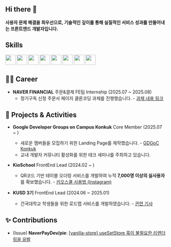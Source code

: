 ## Hi there 👋

**사용자 문제 해결을 최우선으로, 기술적인 깊이를 통해 실질적인 서비스 성과를 만들어내는 프론트엔드 개발자입니다.**

## Skills
<img height="32" width="32" src="https://cdn.simpleicons.org/javascript/F7DF1E" /> <img height="32" width="32" src="https://cdn.simpleicons.org/typescript/3178C6" /> <img height="32" width="32" src="https://cdn.simpleicons.org/react/61DAFB" /> <img height="32" width="32" src="https://cdn.simpleicons.org/nextdotjs/black/white" /> <img height="32" width="32" src="https://cdn.simpleicons.org/recoil/3578E5" /> <img height="32" width="32" src="https://cdn.simpleicons.org/redux/764ABC" /> <img height="32" width="32" src="https://cdn.simpleicons.org/tailwindcss/06B6D4" /> <img height="32" width="32" src="https://cdn.simpleicons.org/styledcomponents/DB7093" />


## 👨‍💻 Career

- **NAVER FINANCIAL** 주문&결제 FE팀 Internship (2025.07 ~ 2025.08)
  - 정기구독 신청 주문서 페이지 클론코딩 과제를 진행했습니다. - [과제 내용 링크](https://gilded-class-68b.notion.site/order)

## 🚀 Projects & Activities

- **Google Developer Groups on Campus Konkuk** Core Member (2025.07 ~ )
  - 새로운 멤버들을 모집하기 위한 Landing Page를 제작했습니다. - [GDGoC Konkuk](https://gdgoc-konkuk.com/)
  - 교내 개발자 커뮤니티 활성화를 위한 테크 세미나를 주최하고 있습니다.

- **KioSchool** FrontEnd Lead (2024.02 ~ )
  - QR코드 기반 테이블 오더링 서비스를 개발하여 누적 **7,000명 이상의 실사용자**를 확보했습니다. - [키오스쿨 사용법 (Instagram)](https://www.instagram.com/kioschool/)

- **KUSD 3기** FrontEnd Lead (2024.06 ~ 2025.01)
  - 건국대학교 학생들을 위한 로드맵 서비스를 개발하였습니다. - [관련 기사](https://www.konkuk.ac.kr/sites/konkuk/news/165/page9.html)

## ✨ Contributions

- (Issue) **NaverPayDev/pie**: [[vanilla-store] useSetStore 훅이 불필요한 리렌더링을 유발](https://github.com/NaverPayDev/pie/issues/178)
<!--
**whddltjdwhd/whddltjdwhd** is a ✨ _special_ ✨ repository because its `README.md` (this file) appears on your GitHub profile.

Here are some ideas to get you started:

- 🔭 I’m currently working on ...
- 🌱 I’m currently learning ...
- 👯 I’m looking to collaborate on ...
- 🤔 I’m looking for help with ...
- 💬 Ask me about ...
- 📫 How to reach me: ...
- 😄 Pronouns: ...
- ⚡ Fun fact: ...
-->
